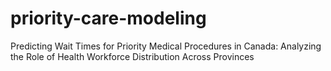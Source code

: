 # priority-care-modeling
Predicting Wait Times for Priority Medical Procedures in Canada: Analyzing the Role of Health Workforce Distribution Across Provinces
